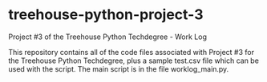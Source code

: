 # treehouse-python-project-3
Project #3 of the Treehouse Python Techdegree - Work Log

This repository contains all of the code files associated with Project #3 for the Treehouse Python
Techdegree, plus a sample test.csv file which can be used with the script.  The main script is in
the file worklog_main.py.
